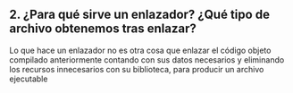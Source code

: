 ## 2. ¿Para qué sirve un enlazador? ¿Qué tipo de archivo obtenemos tras enlazar?

Lo que hace un enlazador no es otra cosa que enlazar el código objeto compilado anteriormente contando con sus datos necesarios y eliminando los recursos innecesarios con su biblioteca, para producir un archivo ejecutable
